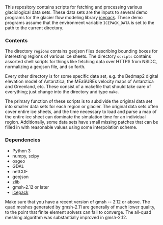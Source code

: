 
This repository contains scripts for fetching and processing various glaciological data sets.
These data sets are the inputs to several demo programs for the glacier flow modeling library [icepack](https://www.github.com/icepack/icepack).
These demo programs assume that the environment variable `ICEPACK_DATA` is set to the path to the current directory.

### Contents

The directory `regions` contains geojson files describing bounding boxes for interesting regions of various ice sheets.
The directory `scripts` contains assorted shell scripts for things like fetching data over HTTPS from NSIDC, normalizing a geojson file, and so forth.

Every other directory is for some specific data set, e.g. the Bedmap2 digital elevation model of Antarctica, the MEaSUREs velocity maps of Antarctica and Greenland, etc.
These consist of a makefile that should take care of everything; just change into the directory and type `make`.

The primary function of these scripts is to subdivide the original data set into smaller data sets for each region or glacier.
The original data sets often cover entire ice sheets, and the time necessary to load and parse a map of the entire ice sheet can dominate the simulation time for an individual region.
Additionally, some data sets have small missing patches that can be filled in with reasonable values using some interpolation scheme.


### Dependencies

* Python 3
* numpy, scipy
* osgeo
* GDAL
* netCDF
* geojson
* zlib
* gmsh-2.12 or later
* [icepack](http://github.com/icepack/icepack.git)

Make sure that you have a recent version of gmsh -- 2.12 or above.
The quad meshes generated by gmsh-2.11 are generally of much lower quality, to the point that finite element solvers can fail to converge.
The all-quad meshing algorithm was substantially improved in gmsh-2.12.

